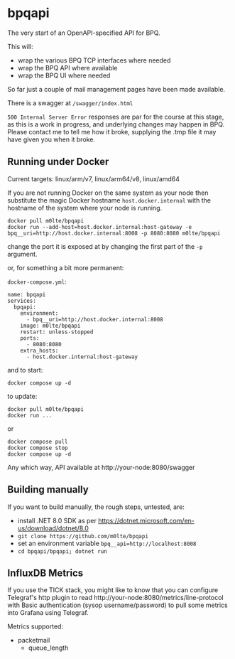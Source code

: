 # bpqapi

The very start of an OpenAPI-specified API for BPQ.

This will:

- wrap the various BPQ TCP interfaces where needed
- wrap the BPQ API where available
- wrap the BPQ UI where needed

So far just a couple of mail management pages have been made available.

There is a swagger at `/swagger/index.html`

`500 Internal Server Error` responses are par for the course at this stage, as this is a work in progress, and underlying changes may happen in BPQ. Please contact me to tell me how it broke, supplying the .tmp file it may have given you when it broke.

## Running under Docker

Current targets: linux/arm/v7, linux/arm64/v8, linux/amd64

If you are not running Docker on the same system as your node then substitute the magic Docker hostname `host.docker.internal` with the hostname of the system where your node is running.

```
docker pull m0lte/bpqapi
docker run --add-host=host.docker.internal:host-gateway -e bpq__uri=http://host.docker.internal:8008 -p 8080:8080 m0lte/bpqapi
```

change the port it is exposed at by changing the first part of the `-p` argument.

or, for something a bit more permanent: 

`docker-compose.yml`:

```
name: bpqapi
services:
  bpqapi:
    environment:
      - bpq__uri=http://host.docker.internal:8008
    image: m0lte/bpqapi
    restart: unless-stopped
    ports:
      - 8080:8080
    extra_hosts:
      - host.docker.internal:host-gateway
```

and to start: 

```
docker compose up -d
```

to update:

```
docker pull m0lte/bpqapi
docker run ...
```

or


```
docker compose pull
docker compose stop
docker compose up -d
```

Any which way, API available at http://your-node:8080/swagger

## Building manually

If you want to build manually, the rough steps, untested, are:

- install .NET 8.0 SDK as per https://dotnet.microsoft.com/en-us/download/dotnet/8.0
- `git clone https://github.com/m0lte/bpqapi`
- set an environment variable `bpq__api=http://localhost:8008`
- `cd bpqapi/bpqapi; dotnet run`

## InfluxDB Metrics

If you use the TICK stack, you might like to know that you can configure Telegraf's http plugin to read http://your-node:8080/metrics/line-protocol with Basic authentication (sysop username/password) to pull some metrics into Grafana using Telegraf.

Metrics supported:

- packetmail
  - queue_length

